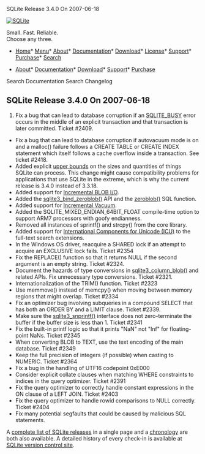 




SQLite Release 3\.4\.0 On 2007\-06\-18




[![SQLite](../images/sqlite370_banner.gif)](../index.html)


Small. Fast. Reliable.  
Choose any three.


* [Home](../index.html)* [Menu](javascript:void(0))* [About](../about.html)* [Documentation](../docs.html)* [Download](../download.html)* [License](../copyright.html)* [Support](../support.html)* [Purchase](../prosupport.html)* [Search](javascript:void(0))




* [About](../about.html)* [Documentation](../docs.html)* [Download](../download.html)* [Support](../support.html)* [Purchase](../prosupport.html)






Search Documentation
Search Changelog







## SQLite Release 3\.4\.0 On 2007\-06\-18

1. Fix a bug that can lead to database corruption if an [SQLITE\_BUSY](../rescode.html#busy) error
 occurs in the middle of an explicit transaction and that transaction
 is later committed. Ticket \#2409\.
- Fix a bug that can lead to database corruption if autovacuum mode is
 on and a malloc() failure follows a CREATE TABLE or CREATE INDEX statement
 which itself follows a cache overflow inside a transaction. See
 ticket \#2418\.
- Added explicit [upper bounds](../limits.html) on the sizes and
 quantities of things SQLite can process. This change might cause
 compatibility problems for
 applications that use SQLite in the extreme, which is why the current
 release is 3\.4\.0 instead of 3\.3\.18\.
- Added support for [Incremental BLOB I/O](../c3ref/blob_open.html).
- Added the [sqlite3\_bind\_zeroblob()](../c3ref/bind_blob.html) API
 and the [zeroblob()](../lang_corefunc.html#zeroblob) SQL function.
- Added support for [Incremental Vacuum](../pragma.html#pragma_incremental_vacuum).
- Added the SQLITE\_MIXED\_ENDIAN\_64BIT\_FLOAT compile\-time option to support
 ARM7 processors with goofy endianness.
- Removed all instances of sprintf() and strcpy() from the core library.
- Added support for
 [International Components for Unicode (ICU)](https://icu.unicode.org)
 to the full\-text search extensions.
- In the Windows OS driver, reacquire a SHARED lock if an attempt to
 acquire an EXCLUSIVE lock fails. Ticket \#2354
- Fix the REPLACE() function so that it returns NULL if the second argument
 is an empty string. Ticket \#2324\.
- Document the hazards of type conversions in
 [sqlite3\_column\_blob()](../c3ref/column_blob.html)
 and related APIs. Fix unnecessary type conversions. Ticket \#2321\.
- Internationalization of the TRIM() function. Ticket \#2323
- Use memmove() instead of memcpy() when moving between memory regions
 that might overlap. Ticket \#2334
- Fix an optimizer bug involving subqueries in a compound SELECT that has
 both an ORDER BY and a LIMIT clause. Ticket \#2339\.
- Make sure the [sqlite3\_snprintf()](../c3ref/mprintf.html)
 interface does not zero\-terminate the buffer if the buffer size is
 less than 1\. Ticket \#2341
- Fix the built\-in printf logic so that it prints "NaN" not "Inf" for
 floating\-point NaNs. Ticket \#2345
- When converting BLOB to TEXT, use the text encoding of the main database.
 Ticket \#2349
- Keep the full precision of integers (if possible) when casting to
 NUMERIC. Ticket \#2364
- Fix a bug in the handling of UTF16 codepoint 0xE000
- Consider explicit collate clauses when matching WHERE constraints
 to indices in the query optimizer. Ticket \#2391
- Fix the query optimizer to correctly handle constant expressions in
 the ON clause of a LEFT JOIN. Ticket \#2403
- Fix the query optimizer to handle rowid comparisons to NULL
 correctly. Ticket \#2404
- Fix many potential segfaults that could be caused by malicious SQL
 statements.



A [complete list of SQLite releases](../changes.html)
 in a single page and a [chronology](../chronology.html) are both also available.
 A detailed history of every
 check\-in is available at
 [SQLite version control site](https://www.sqlite.org/src/timeline).


